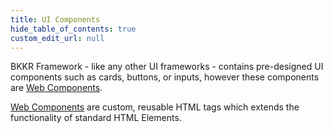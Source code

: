```yaml
---
title: UI Components
hide_table_of_contents: true
custom_edit_url: null
---
```


<div class="mb-5">
    <p class="lead">
        BKKR Framework - like any other UI frameworks - contains pre-designed UI components such as cards, buttons, or
        inputs, however these components are <a href="https://www.webcomponents.org/introduction" target="_blank">Web
            Components</a>.
    </p>
    <p class="lead">
        <a href="https://www.webcomponents.org/introduction" target="_blank">Web Components</a> are custom, reusable
        HTML
        tags which extends the functionality of standard HTML Elements.
    </p>
</div>
